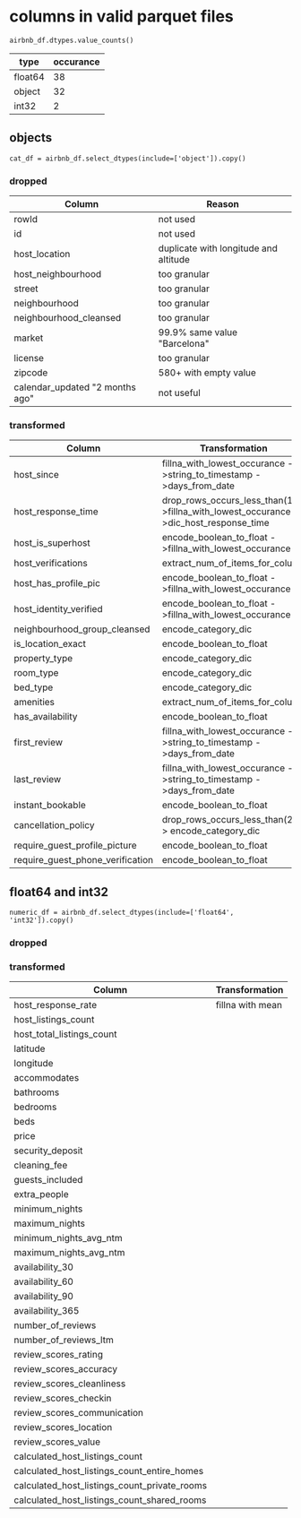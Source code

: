 # columns in valid parquet files

```
airbnb_df.dtypes.value_counts()
```

| type    | occurance |
| ------- | --------- |
| float64 | 38        |
| object  | 32        |
| int32   | 2         |

## objects

`cat_df = airbnb_df.select_dtypes(include=['object']).copy()`

### dropped

| Column                          | Reason                                |
| ------------------------------- | ------------------------------------- |
| rowId                           | not used                              |
| id                              | not used                              |
| host_location                   | duplicate with longitude and altitude |
| host_neighbourhood              | too granular                          |
| street                          | too granular                          |
| neighbourhood                   | too granular                          |
| neighbourhood_cleansed          | too granular                          |
| market                          | 99.9% same value "Barcelona"          |
| license                         | too granular                          |
| zipcode                         | 580+ with empty value                 |
| calendar_updated "2 months ago" | not useful                            |

### transformed

| Column                           | Transformation                                                                        |
| -------------------------------- | ------------------------------------------------------------------------------------- |
| host_since                       | fillna_with_lowest_occurance ->string_to_timestamp ->days_from_date                   |
| host_response_time               | drop_rows_occurs_less_than(1) ->fillna_with_lowest_occurance ->dic_host_response_time |
| host_is_superhost                | encode_boolean_to_float ->fillna_with_lowest_occurance                                |
| host_verifications               | extract_num_of_items_for_column                                                       |
| host_has_profile_pic             | encode_boolean_to_float ->fillna_with_lowest_occurance                                |
| host_identity_verified           | encode_boolean_to_float ->fillna_with_lowest_occurance                                |
| neighbourhood_group_cleansed     | encode_category_dic                                                                   |
| is_location_exact                | encode_boolean_to_float                                                               |
| property_type                    | encode_category_dic                                                                   |
| room_type                        | encode_category_dic                                                                   |
| bed_type                         | encode_category_dic                                                                   |
| amenities                        | extract_num_of_items_for_column                                                       |
| has_availability                 | encode_boolean_to_float                                                               |
| first_review                     | fillna_with_lowest_occurance ->string_to_timestamp ->days_from_date                   |
| last_review                      | fillna_with_lowest_occurance ->string_to_timestamp ->days_from_date                   |
| instant_bookable                 | encode_boolean_to_float                                                               |
| cancellation_policy              | drop_rows_occurs_less_than(2) -> encode_category_dic                                  |
| require_guest_profile_picture    | encode_boolean_to_float                                                               |
| require_guest_phone_verification | encode_boolean_to_float                                                               |

## float64 and int32

`numeric_df = airbnb_df.select_dtypes(include=['float64', 'int32']).copy()`

### dropped

### transformed

| Column                                       | Transformation   |
| -------------------------------------------- | ---------------- |
| host_response_rate                           | fillna with mean |
| host_listings_count                          |
| host_total_listings_count                    |
| latitude                                     |
| longitude                                    |
| accommodates                                 |
| bathrooms                                    |
| bedrooms                                     |
| beds                                         |
| price                                        |
| security_deposit                             |
| cleaning_fee                                 |
| guests_included                              |
| extra_people                                 |
| minimum_nights                               |
| maximum_nights                               |
| minimum_nights_avg_ntm                       |
| maximum_nights_avg_ntm                       |
| availability_30                              |
| availability_60                              |
| availability_90                              |
| availability_365                             |
| number_of_reviews                            |
| number_of_reviews_ltm                        |
| review_scores_rating                         |
| review_scores_accuracy                       |
| review_scores_cleanliness                    |
| review_scores_checkin                        |
| review_scores_communication                  |
| review_scores_location                       |
| review_scores_value                          |
| calculated_host_listings_count               |
| calculated_host_listings_count_entire_homes  |
| calculated_host_listings_count_private_rooms |
| calculated_host_listings_count_shared_rooms  |
